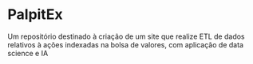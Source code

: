 # PalpitEx
Um repositório destinado à criação de um site que realize ETL de dados relativos à ações indexadas na bolsa de valores, com aplicação de data science e IA
